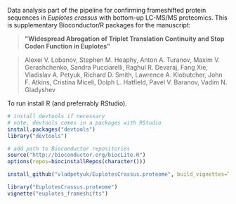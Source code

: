 Data analysis part of the pipeline for confirming 
frameshifted protein sequences in *Euplotes crassus* with 
bottom-up LC-MS/MS proteomics. This is supplementary
Bioconductor/R packages for the manuscript:

> **"Widespread Abrogation of Triplet Translation Continuity and 
> Stop Codon Function in Euplotes"**

> Alexei V. Lobanov, Stephen M. Heaphy, Anton A. Turanov, 
> Maxim V. Gerashchenko, Sandra Pucciarelli, Raghul R. Devaraj, 
> Fang Xie, Vladislav A. Petyuk, Richard D. Smith, 
> Lawrence A. Klobutcher, John F. Atkins, Cristina Miceli, Dolph L. Hatfield, 
> Pavel V. Baranov, Vadim N. Gladyshev


To run install R (and preferrably RStudio).
```r
# install devtools if necessary
# note, devtools comes in a packages with RStudio
install.packages("devtools")
library("devtools")

# add path to Bioconductor repositories
source("http://bioconductor.org/biocLite.R")
options(repos=biocinstallRepos(character()))

install_github("vladpetyuk/EuplotesCrassus.proteome", build_vignettes=TRUE)

library("EuplotesCrassus.proteome")
vignette("euplotes_frameshifts")
```
